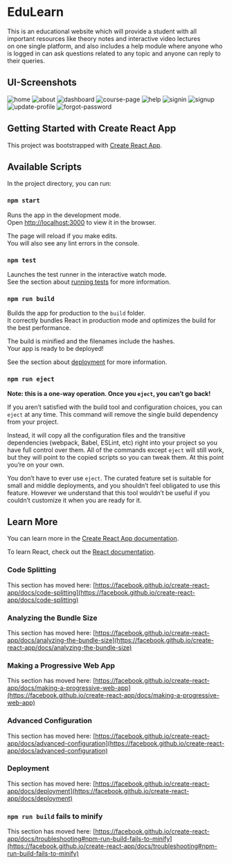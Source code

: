 # EduLearn

This is an educational website which will provide a student with all \
important resources like theory notes and interactive video lectures \
on one single platform, and also includes a help module where anyone who is logged in can ask questions related to any topic and anyone can reply to their queries.

## UI-Screenshots

![home](https://github.com/parthsharma1410/EduLearn/blob/main/ui-screenshots/home.PNG?raw=true)
![about](https://github.com/parthsharma1410/EduLearn/blob/main/ui-screenshots/about.PNG?raw=true)
![dashboard](https://github.com/parthsharma1410/EduLearn/blob/main/ui-screenshots/dashboard.PNG?raw=true)
![course-page](https://github.com/parthsharma1410/EduLearn/blob/main/ui-screenshots/course-page.PNG?raw=true)
![help](https://github.com/parthsharma1410/EduLearn/blob/main/ui-screenshots/help.PNG?raw=true)
![signin](https://github.com/parthsharma1410/EduLearn/blob/main/ui-screenshots/signin.PNG?raw=true)
![signup](https://github.com/parthsharma1410/EduLearn/blob/main/ui-screenshots/signup.PNG?raw=true)
![update-profile](https://github.com/parthsharma1410/EduLearn/blob/main/ui-screenshots/update-profile.PNG?raw=true)
![forgot-password](https://github.com/parthsharma1410/EduLearn/blob/main/ui-screenshots/forgot-password.PNG?raw=true)

## Getting Started with Create React App

This project was bootstrapped with [Create React App](https://github.com/facebook/create-react-app).

## Available Scripts

In the project directory, you can run:

### `npm start`

Runs the app in the development mode.\
Open [http://localhost:3000](http://localhost:3000) to view it in the browser.

The page will reload if you make edits.\
You will also see any lint errors in the console.

### `npm test`

Launches the test runner in the interactive watch mode.\
See the section about [running tests](https://facebook.github.io/create-react-app/docs/running-tests) for more information.

### `npm run build`

Builds the app for production to the `build` folder.\
It correctly bundles React in production mode and optimizes the build for the best performance.

The build is minified and the filenames include the hashes.\
Your app is ready to be deployed!

See the section about [deployment](https://facebook.github.io/create-react-app/docs/deployment) for more information.

### `npm run eject`

**Note: this is a one-way operation. Once you `eject`, you can’t go back!**

If you aren’t satisfied with the build tool and configuration choices, you can `eject` at any time. This command will remove the single build dependency from your project.

Instead, it will copy all the configuration files and the transitive dependencies (webpack, Babel, ESLint, etc) right into your project so you have full control over them. All of the commands except `eject` will still work, but they will point to the copied scripts so you can tweak them. At this point you’re on your own.

You don’t have to ever use `eject`. The curated feature set is suitable for small and middle deployments, and you shouldn’t feel obligated to use this feature. However we understand that this tool wouldn’t be useful if you couldn’t customize it when you are ready for it.

## Learn More

You can learn more in the [Create React App documentation](https://facebook.github.io/create-react-app/docs/getting-started).

To learn React, check out the [React documentation](https://reactjs.org/).

### Code Splitting

This section has moved here: [https://facebook.github.io/create-react-app/docs/code-splitting](https://facebook.github.io/create-react-app/docs/code-splitting)

### Analyzing the Bundle Size

This section has moved here: [https://facebook.github.io/create-react-app/docs/analyzing-the-bundle-size](https://facebook.github.io/create-react-app/docs/analyzing-the-bundle-size)

### Making a Progressive Web App

This section has moved here: [https://facebook.github.io/create-react-app/docs/making-a-progressive-web-app](https://facebook.github.io/create-react-app/docs/making-a-progressive-web-app)

### Advanced Configuration

This section has moved here: [https://facebook.github.io/create-react-app/docs/advanced-configuration](https://facebook.github.io/create-react-app/docs/advanced-configuration)

### Deployment

This section has moved here: [https://facebook.github.io/create-react-app/docs/deployment](https://facebook.github.io/create-react-app/docs/deployment)

### `npm run build` fails to minify

This section has moved here: [https://facebook.github.io/create-react-app/docs/troubleshooting#npm-run-build-fails-to-minify](https://facebook.github.io/create-react-app/docs/troubleshooting#npm-run-build-fails-to-minify)
